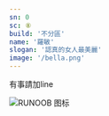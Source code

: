 ```yaml
---
sn: 0
sc: ⑧
build: '不分區'
name: '羅敏'
slogan: '認真的女人最美麗'
image: '/bella.png'
---
```

有事請加line

![RUNOOB 图标](/bella-qrcode.jpg)